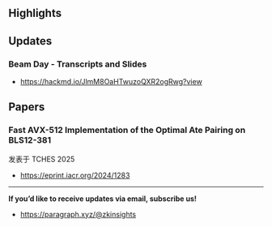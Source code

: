 ## Highlights

## Updates
### Beam Day - Transcripts and Slides
- <https://hackmd.io/JlmM8OaHTwuzoQXR2ogRwg?view>

## Papers

### Fast AVX-512 Implementation of the Optimal Ate Pairing on BLS12-381
发表于 TCHES 2025
- <https://eprint.iacr.org/2024/1283>

---
**If you’d like to receive updates via email, subscribe us!**

- <https://paragraph.xyz/@zkinsights>
